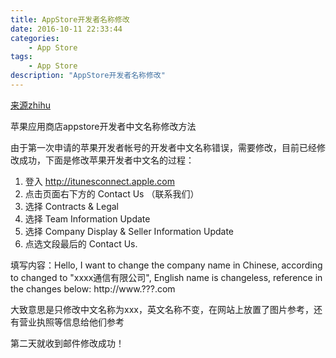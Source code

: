```yaml
---
title: AppStore开发者名称修改
date: 2016-10-11 22:33:44
categories:
	- App Store
tags:
	- App Store
description: "AppStore开发者名称修改"
---
```


[来源zhihu](http://www.zhihu.com/question/22951376/answer/94282643)


苹果应用商店appstore开发者中文名称修改方法

由于第一次申请的苹果开发者帐号的开发者中文名称错误，需要修改，目前已经修改成功，下面是修改苹果开发者中文名的过程：

1. 登入 http://itunesconnect.apple.com 
2. 点击页面右下方的 Contact Us （联系我们）
3. 选择 Contracts & Legal 
4. 选择 Team Information Update 
5. 选择 Company Display & Seller Information Update 
6. 点选文段最后的 Contact Us.

填写内容：Hello, I want to change the company name in Chinese, according to changed to "xxxx通信有限公司", English name is changeless, reference in the changes below: http://www.???.com

大致意思是只修改中文名称为xxx，英文名称不变，在网站上放置了图片参考，还有营业执照等信息给他们参考

第二天就收到邮件修改成功！